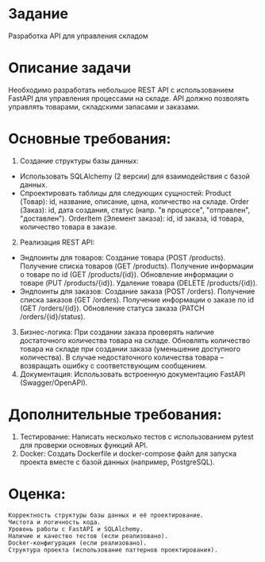 # Задание
Разработка API для управления складом 
# Описание задачи
Необходимо разработать небольшое REST API с использованием FastAPI для управления процессами на складе. API должно позволять управлять товарами, складскими запасами и заказами.

# Основные требования:
1. Создание структуры базы данных:
 - Использовать SQLAlchemy (2 версии) для взаимодействия с базой данных.
 - Спроектировать таблицы для следующих сущностей:
    Product (Товар): id, название, описание, цена, количество на складе.
    Order (Заказ): id, дата создания, статус (напр. "в процессе", "отправлен", "доставлен").
    OrderItem (Элемент заказа): id, id заказа, id товара, количество товара в заказе.

2. Реализация REST API:
 - Эндпоинты для товаров:
    Создание товара (POST /products).
    Получение списка товаров (GET /products).
    Получение информации о товаре по id (GET /products/{id}).
    Обновление информации о товаре (PUT /products/{id}).
    Удаление товара (DELETE /products/{id}).
 - Эндпоинты для заказов:
    Создание заказа (POST /orders).
    Получение списка заказов (GET /orders).
    Получение информации о заказе по id (GET /orders/{id}).
    Обновление статуса заказа (PATCH /orders/{id}/status).
3. Бизнес-логика:
    При создании заказа проверять наличие достаточного количества товара на складе.
    Обновлять количество товара на складе при создании заказа (уменьшение доступного количества).
    В случае недостаточного количества товара – возвращать ошибку с соответствующим сообщением.
4. Документация:
    Использовать встроенную документацию FastAPI (Swagger/OpenAPI).

# Дополнительные требования:
1. Тестирование:
    Написать несколько тестов с использованием pytest для проверки основных функций API.
2. Docker:
    Создать Dockerfile и docker-compose файл для запуска проекта вместе с базой данных (например, PostgreSQL).

# Оценка:
    Корректность структуры базы данных и её проектирование.
    Чистота и логичность кода.
    Уровень работы с FastAPI и SQLAlchemy.
    Наличие и качество тестов (если реализовано).
    Docker-конфигурация (если реализовано).
    Структура проекта (использование паттернов проектирования).
